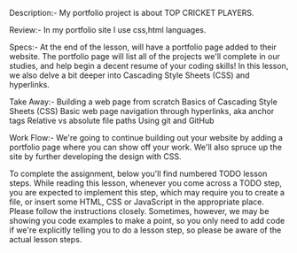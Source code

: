 Description:-
My portfolio project is about TOP CRICKET PLAYERS.

Review:-
In my portfolio site I use css,html languages.

Specs:-
At the end of the lesson, will have a portfolio page added to their website. The portfolio page will list all of the projects we'll complete in our studies, and help begin a decent resume of your coding skills! In this lesson, we also delve a bit deeper into Cascading Style Sheets (CSS) and hyperlinks.

Take Away:-
Building a web page from scratch Basics of Cascading Style Sheets (CSS) Basic web page navigation through hyperlinks, aka anchor tags Relative vs absolute file paths Using git and GitHub

Work Flow:-
We're going to continue building out your website by adding a portfolio page where you can show off your work. We'll also spruce up the site by further developing the design with CSS.

To complete the assignment, below you'll find numbered TODO lesson steps. While reading this lesson, whenever you come across a TODO step, you are expected to implement this step, which may require you to create a file, or insert some HTML, CSS or JavaScript in the appropriate place. Please follow the instructions closely. Sometimes, however, we may be showing you code examples to make a point, so you only need to add code if we're explicitly telling you to do a lesson step, so please be aware of the actual lesson steps.

